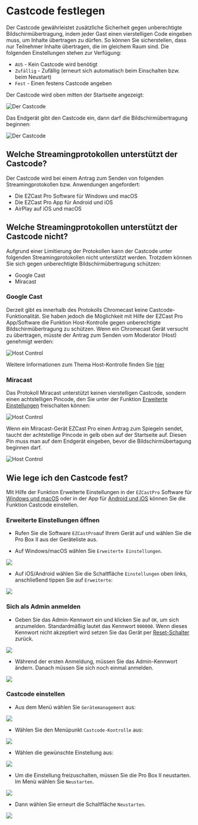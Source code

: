 # Castcode festlegen

Der Castcode gewährleistet zusätzliche Sicherheit gegen unberechtigte Bildschirmübertragung, indem jeder Gast einen vierstelligen Code eingeben muss, um Inhalte übertragen zu dürfen. So können Sie sicherstellen, dass nur Teilnehmer Inhalte übertragen, die im gleichem Raum sind. Die folgenden Einstellungen stehen zur Verfügung:

* `AUS` - Kein Castcode wird benötigt
* `Zufällig` - Zufällig (erneurt sich automatisch beim Einschalten bzw. beim Neustart)
* `Fest` - Einen festens Castcode angeben

Der Castcode wird oben mitten der Startseite angezeigt:

![Der Castcode](/assets/img/B10_Castcode.png)

Das Endgerät gibt den Castcode ein, dann darf die Bildschirmübertragung beginnen:

![Der Castcode](/assets/img/Enddevice_MiracastPin.png)

## Welche Streamingprotokollen unterstützt der Castcode?

Der Castcode wird bei einem Antrag zum Senden von folgenden Streamingprotokollen bzw. Anwendungen angefordert:

* Die EZCast Pro Software für Windows und macOS
* Die EZCast Pro App für Android und iOS
* AirPlay auf iOS und macOS

## Welche Streamingprotokollen unterstützt der Castcode nicht?

Aufgrund einer Limitierung der Protokollen kann der Castcode unter folgenden Streamingprotokollen nicht unterstützt werden. Trotzdem können Sie sich gegen unberechtigte Bildschirmübertragung schützen:

* Google Cast
* Miracast

### Google Cast

Derzeit gibt es innerhalb des Protokolls Chromecast keine Castcode-Funktionalität. Sie haben jedoch die Möglichkeit mit Hilfe der EZCast Pro App/Software die Funktion Host-Kontrolle gegen unberechtigte Bildschirmübertragung zu schützen. Wenn ein Chromecast Gerät versucht zu übertragen, müsste der Antrag zum Senden vom Moderator (Host) genehmigt werden:

![Host Control](/assets/img/AppHostKontrolle.png)

Weitere Informationen zum Thema Host-Kontrolle finden Sie [hier](ezcastproapp.md#host-kontrolle)

### Miracast

Das Protokoll Miracast unterstützt keinen vierstelligen Castcode, sondern einen achtstelligen Pincode, den Sie unter der Funktion [Erweiterte Einstellungen](adv.settings.md#Miracast) freischalten können:

![Host Control](/assets/img/Miracast.png)

Wenn ein Miracast-Gerät EZCast Pro einen Antrag zum Spiegeln sendet, taucht der achtstellige Pincode in gelb oben auf der Startseite auf. Diesen Pin muss man auf dem Endgerät eingeben, bevor die Bildschirmübertagung beginnen darf.

![Host Control](/assets/img/ProIIDongle_MiracastPin.png)

## Wie lege ich den Castcode fest?

Mit Hilfe der Funktion Erweiterte Einstellungen in der `EZCastPro` Software für [Windows und macOS](quickstart.md#InstallSoftware) oder in der App für [Android und iOS](quickstart.md#InstallApp) können Sie die Funktion Castcode einstellen.

### Erweiterte Einstellungen öffnen

* Rufen Sie die Software `EZCastPro`auf Ihrem Gerät auf und wählen Sie die Pro Box II aus der Geräteliste aus.

* Auf Windows/macOS wählen Sie `Erweiterte Einstellungen`.

![](/assets/img/Win-App-Advanced-Settings.png)

* Auf iOS/Android wählen Sie die Schaltfläche `Einstellungen` oben links, anschließend tippen Sie auf `Erweiterte`:

![](/assets/img/iOS_adv-settings.png)

### Sich als Admin anmelden

* Geben Sie das Admin-Kennwort ein und klicken Sie auf `OK`, um sich anzumelden. Standardmäßig lautet das Kennwort `000000`. Wenn dieses Kennwort nicht akzeptiert wird setzen Sie das Gerät per [Reset-Schalter](reset.md#zurücksetzen-per-reset-schalter) zurück.

![](/assets/img/EZCastII_Login.png)

* Während der ersten Anmeldung, müssen Sie das Admin-Kennwort ändern. Danach müssen Sie sich noch einmal anmelden.

![](/assets/img/new_password.png)

### Castcode einstellen

* Aus dem Menü wählen Sie `Gerätemanagement` aus:

![](/assets/img/ezcastpro.II.select.devicemanagement.png)

* Wählen Sie den Menüpunkt `Castcode-Kontrolle` aus:

![](/assets/img/ezcastpro.II.devicemanagement.castcode.png)

* Wählen die gewünschte Einstellung aus:

![](/assets/img/ezcastpro.II.select.castcode.png)

* Um die Einstellung freizuschalten, müssen Sie die Pro Box II neustarten. Im Menü wählen Sie `Neustarten`.

![](/assets/img/prostickII_menu.neustart.png)

* Dann wählen Sie erneurt die Schaltfläche `Neustarten`.

![](/assets/img/restart.jpg)


